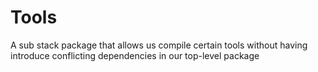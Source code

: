 # Tools

A sub stack package that allows us compile certain tools without having introduce conflicting dependencies in our top-level package
